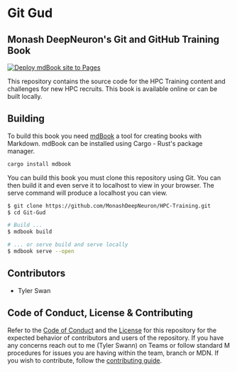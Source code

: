 # Git Gud

## Monash DeepNeuron's Git and GitHub Training Book

[![Deploy mdBook site to Pages](https://github.com/MonashDeepNeuron/Git-Gut/actions/workflows/mdbook.yml/badge.svg)](https://github.com/MonashDeepNeuron/Git-Gut/actions/workflows/mdbook.yml)

This repository contains the source code for the HPC Training content and challenges for new HPC recruits. This book is available online or can be built locally.

## Building

To build this book you need [mdBook](https://rust-lang.github.io/mdBook/index.html) a tool for creating books with Markdown. mdBook can be installed using Cargo - Rust's package manager.

```sh
cargo install mdbook
```

You can build this book you must clone this repository using Git. You can then build it and even serve it to localhost to view in your browser. The serve command will produce a localhost you can view.

```sh
$ git clone https://github.com/MonashDeepNeuron/HPC-Training.git
$ cd Git-Gud

# Build ...
$ mdbook build

# ... or serve build and serve locally
$ mdbook serve --open
```

## Contributors

- Tyler Swan

## Code of Conduct, License & Contributing

Refer to the [Code of Conduct](/CODE_OF_CONDUCT.md) and the [License](/LICENSE) for this repository for the expected behavior of contributors and users of the repository. If you have any concerns reach out to me (Tyler Swann) on Teams or follow standard M procedures for issues you are having within the team, branch or MDN. If you wish to contribute, follow the [contributing guide](/CONTRIBUTING.md).
